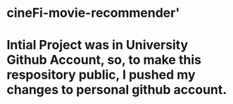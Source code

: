 # cineFi-movie-recommender'

# Intial Project was in University Github Account, so, to make this respository public, I pushed my changes to personal github account.
